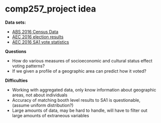 # comp257_project idea
**Data sets:**
* [ABS 2016 Census Data](https://datapacks.censusdata.abs.gov.au/datapacks/)
* [AEC 2016 election results](https://results.aec.gov.au/24310/Website/HouseDownloadsMenu-24310-Csv.htm)
* [AEC 2016 SA1 vote statistics](https://www.aec.gov.au/Elections/Federal_Elections/2016/downloads.htm)

**Questions**
* How do various measures of socioeconomic and cultural status effect voting patterns?
* If we given a profile of a geographic area can predict how it voted?

**Difficulties**
* Working with aggregated data, only know information about geographic areas, not about individuals
* Accuracy of matching booth level results to SA1 is questionable, (assume uniform distribution?)
* Large amounts of data, may be hard to handle, will have to filter out large amounts of extraneous variables
